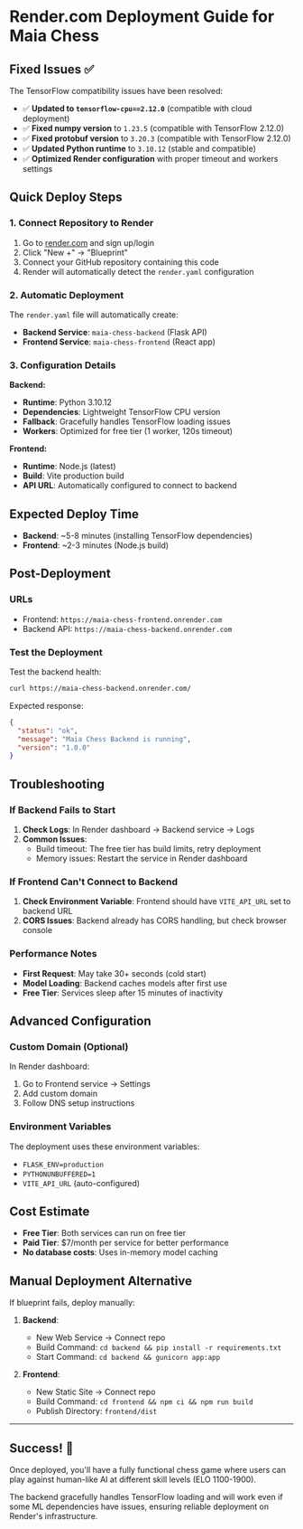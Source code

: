 # Render.com Deployment Guide for Maia Chess

## Fixed Issues ✅

The TensorFlow compatibility issues have been resolved:

- ✅ **Updated to `tensorflow-cpu==2.12.0`** (compatible with cloud deployment)
- ✅ **Fixed numpy version** to `1.23.5` (compatible with TensorFlow 2.12.0)
- ✅ **Fixed protobuf version** to `3.20.3` (compatible with TensorFlow 2.12.0)
- ✅ **Updated Python runtime** to `3.10.12` (stable and compatible)
- ✅ **Optimized Render configuration** with proper timeout and workers settings

## Quick Deploy Steps

### 1. Connect Repository to Render

1. Go to [render.com](https://render.com) and sign up/login
2. Click "New +" → "Blueprint" 
3. Connect your GitHub repository containing this code
4. Render will automatically detect the `render.yaml` configuration

### 2. Automatic Deployment

The `render.yaml` file will automatically create:

- **Backend Service**: `maia-chess-backend` (Flask API)
- **Frontend Service**: `maia-chess-frontend` (React app)

### 3. Configuration Details

**Backend:**
- **Runtime**: Python 3.10.12
- **Dependencies**: Lightweight TensorFlow CPU version
- **Fallback**: Gracefully handles TensorFlow loading issues
- **Workers**: Optimized for free tier (1 worker, 120s timeout)

**Frontend:**
- **Runtime**: Node.js (latest)
- **Build**: Vite production build
- **API URL**: Automatically configured to connect to backend

## Expected Deploy Time

- **Backend**: ~5-8 minutes (installing TensorFlow dependencies)
- **Frontend**: ~2-3 minutes (Node.js build)

## Post-Deployment

### URLs
- Frontend: `https://maia-chess-frontend.onrender.com`
- Backend API: `https://maia-chess-backend.onrender.com`

### Test the Deployment

Test the backend health:
```bash
curl https://maia-chess-backend.onrender.com/
```

Expected response:
```json
{
  "status": "ok",
  "message": "Maia Chess Backend is running",
  "version": "1.0.0"
}
```

## Troubleshooting

### If Backend Fails to Start

1. **Check Logs**: In Render dashboard → Backend service → Logs
2. **Common Issues**:
   - Build timeout: The free tier has build limits, retry deployment
   - Memory issues: Restart the service in Render dashboard

### If Frontend Can't Connect to Backend

1. **Check Environment Variable**: Frontend should have `VITE_API_URL` set to backend URL
2. **CORS Issues**: Backend already has CORS handling, but check browser console

### Performance Notes

- **First Request**: May take 30+ seconds (cold start)
- **Model Loading**: Backend caches models after first use
- **Free Tier**: Services sleep after 15 minutes of inactivity

## Advanced Configuration

### Custom Domain (Optional)

In Render dashboard:
1. Go to Frontend service → Settings
2. Add custom domain
3. Follow DNS setup instructions

### Environment Variables

The deployment uses these environment variables:
- `FLASK_ENV=production`
- `PYTHONUNBUFFERED=1`
- `VITE_API_URL` (auto-configured)

## Cost Estimate

- **Free Tier**: Both services can run on free tier
- **Paid Tier**: $7/month per service for better performance
- **No database costs**: Uses in-memory model caching

## Manual Deployment Alternative

If blueprint fails, deploy manually:

1. **Backend**: 
   - New Web Service → Connect repo
   - Build Command: `cd backend && pip install -r requirements.txt`
   - Start Command: `cd backend && gunicorn app:app`

2. **Frontend**:
   - New Static Site → Connect repo
   - Build Command: `cd frontend && npm ci && npm run build`
   - Publish Directory: `frontend/dist`

---

## Success! 🎉

Once deployed, you'll have a fully functional chess game where users can play against human-like AI at different skill levels (ELO 1100-1900).

The backend gracefully handles TensorFlow loading and will work even if some ML dependencies have issues, ensuring reliable deployment on Render's infrastructure.